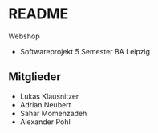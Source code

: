 # README 

Webshop 

- Softwareprojekt 5 Semester BA Leipzig

## Mitglieder

- Lukas Klausnitzer
- Adrian Neubert
- Sahar Momenzadeh
- Alexander Pohl


